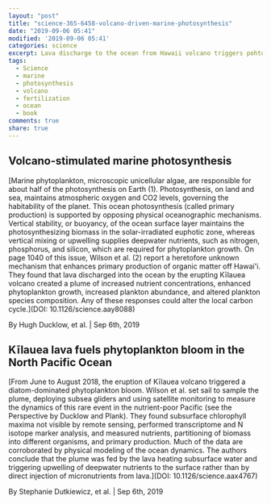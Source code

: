 ```yaml
---
layout: "post"
title: "science-365-6458-volcano-driven-marine-photosynthesis"
date: "2019-09-06 05:41"
modified: '2019-09-06 05:41'
categories: science
excerpt: Lava discharge to the ocean from Hawaii volcano triggers pohtosynthetic blooms
tags:
  - Science
  - marine
  - photosynthesis
  - volcano
  - fertilization
  - ocean
  - book
comments: true
share: true
---
```


## Volcano-stimulated marine photosynthesis

[Marine phytoplankton, microscopic unicellular algae, are responsible for about half of the photosynthesis on Earth (1). Photosynthesis, on land and sea, maintains atmospheric oxygen and CO2 levels, governing the habitability of the planet. This ocean photosynthesis (called primary production) is supported by opposing physical oceanographic mechanisms. Vertical stability, or buoyancy, of the ocean surface layer maintains the photosynthesizing biomass in the solar-irradiated euphotic zone, whereas vertical mixing or upwelling supplies deepwater nutrients, such as nitrogen, phosphorus, and silicon, which are required for phytoplankton growth. On page 1040 of this issue, Wilson et al. (2) report a heretofore unknown mechanism that enhances primary production of organic matter off Hawai'i. They found that lava discharged into the ocean by the erupting Kīlauea volcano created a plume of increased nutrient concentrations, enhanced phytoplankton growth, increased plankton abundance, and altered plankton species composition. Any of these responses could alter the local carbon cycle.](DOI: 10.1126/science.aay8088)

By Hugh Ducklow, et al. | Sep 6th, 2019

## Kīlauea lava fuels phytoplankton bloom in the North Pacific Ocean

[From June to August 2018, the eruption of Kīlauea volcano triggered a diatom-dominated phytoplankton bloom. Wilson et al. set sail to sample the plume, deploying subsea gliders and using satellite monitoring to measure the dynamics of this rare event in the nutrient-poor Pacific (see the Perspective by Ducklow and Plank). They found subsurface chlorophyll maxima not visible by remote sensing, performed transcriptome and N isotope marker analysis, and measured nutrients, partitioning of biomass into different organisms, and primary production. Much of the data are corroborated by physical modeling of the ocean dynamics. The authors conclude that the plume was fed by the lava heating subsurface water and triggering upwelling of deepwater nutrients to the surface rather than by direct injection of micronutrients from lava.](DOI: 10.1126/science.aax4767)

By Stephanie Dutkiewicz, et al. | Sep 6th, 2019
